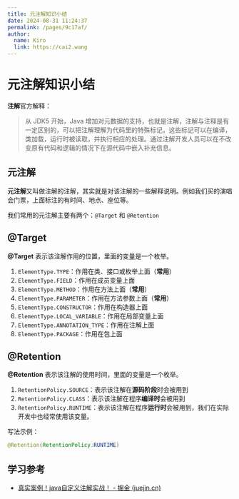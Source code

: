 ```yaml
---
title: 元注解知识小结
date: 2024-08-31 11:24:37
permalink: /pages/9c17af/
author: 
  name: Kiro
  link: https://cai2.wang
---
```

# 元注解知识小结

**注解**官方解释：

>从 JDK5 开始，Java 增加对元数据的支持，也就是注解，注解与注释是有一定区别的，可以把注解理解为代码里的特殊标记，这些标记可以在编译，类加载，运行时被读取，并执行相应的处理。通过注解开发人员可以在不改变原有代码和逻辑的情况下在源代码中嵌入补充信息。

## 元注解

**元注解**又叫做注解的注解，其实就是对该注解的一些解释说明。例如我们买的演唱会门票，上面标注的有时间、地点、座位等。

我们常用的元注解主要有两个：`@Target` 和 `@Retention`



## @Target

**@Target** 表示该注解作用的位置，里面的变量是一个枚举。

1. `ElementType.TYPE`：作用在类、接口或枚举上面（**常用**）
2. `ElementType.FIELD`：作用在成员变量上面
3. `ElementType.METHOD`：作用在方法上面（**常用**）
4. `ElementType.PARAMETER`：作用在方法参数上面（**常用**）
5. `ElementType.CONSTRUCTOR`：作用在构造器上面
6. `ElementType.LOCAL_VARIABLE`：作用在局部变量上面
7. `ElementType.ANNOTATION_TYPE`：作用在注解上面
8. `ElementType.PACKAGE`：作用在包上面



## @Retention

**@Retention** 表示该注解的使用时间，里面的变量是一个枚举。

1. `RetentionPolicy.SOURCE`：表示该注解在**源码阶段**时会被用到
2. `RetentionPolicy.CLASS`：表示该注解在程序**编译时**会被用到
3. `RetentionPolicy.RUNTIME`：表示该注解在程序**运行时**会被用到，我们在实际开发中也经常使用该变量。

写法示例：

```java
@Retention(RetentionPolicy.RUNTIME)
```



## 学习参考

- [真实案例！java自定义注解实战！ - 掘金 (juejin.cn)](https://juejin.cn/post/7203619079344226365)